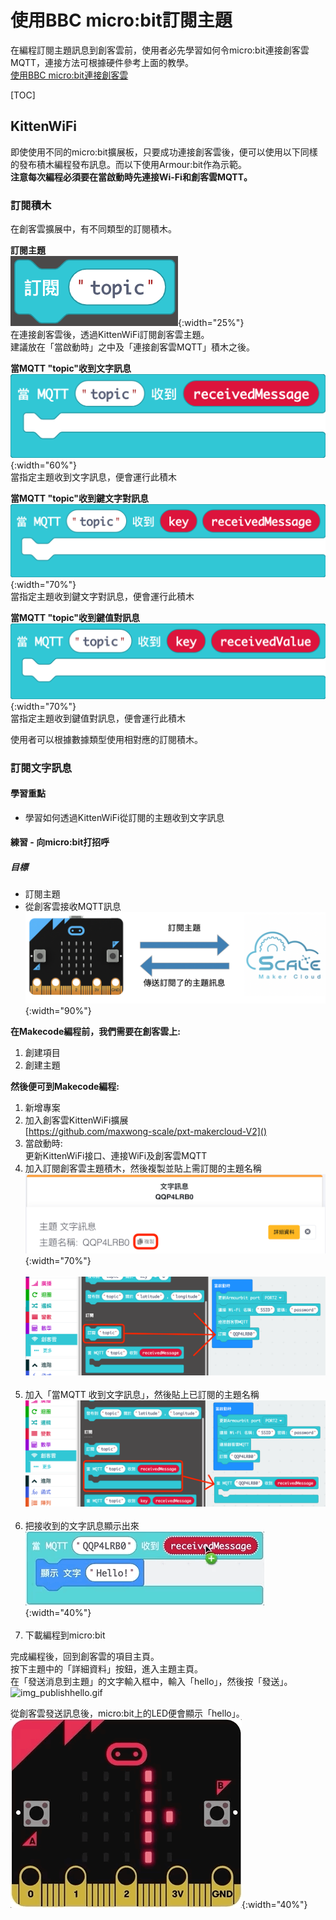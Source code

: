 # 使用BBC micro:bit訂閱主題
在編程訂閱主題訊息到創客雲前，使用者必先學習如何令micro:bit連接創客雲MQTT，連接方法可根據硬件參考上面的教學。  
[使用BBC micro:bit連接創客雲](../../ch4_connect/microbit/connect_microbit.md)

[TOC]

## KittenWiFi
即使使用不同的micro:bit擴展板，只要成功連接創客雲後，便可以使用以下同樣的發布積木編程發布訊息。而以下使用Armour:bit作為示範。  
**注意每次編程必須要在當啟動時先連接Wi-Fi和創客雲MQTT。**
### 訂閱積木
在創客雲擴展中，有不同類型的訂閱積木。

**訂閱主題**  
![img_1.png](img/img_1.png){:width="25%"}  
在連接創客雲後，透過KittenWiFi訂閱創客雲主題。  
建議放在「當啟動時」之中及「連接創客雲MQTT」積木之後。

**當MQTT "topic"收到文字訊息**  
![img_2.png](img/img_2.png){:width="60%"}  
當指定主題收到文字訊息，便會運行此積木

**當MQTT "topic"收到鍵文字對訊息**  
![img_3.png](img/img_3.png){:width="70%"}  
當指定主題收到鍵文字對訊息，便會運行此積木

**當MQTT "topic"收到鍵值對訊息**  
![img_4.png](img/img_4.png){:width="70%"}  
當指定主題收到鍵值對訊息，便會運行此積木

使用者可以根據數據類型使用相對應的訂閱積木。

### 訂閱文字訊息
#### 學習重點
- 學習如何透過KittenWiFi從訂閱的主題收到文字訊息

#### 練習 - 向micro:bit打招呼
##### 目標
- 訂閱主題
- 從創客雲接收MQTT訊息  
![img_5.png](img/img_5.png){:width="90%"}

**在Makecode編程前，我們需要在創客雲上:**

1. 創建項目
2. 創建主題

**然後便可到Makecode編程:**

1. 新增專案
2. 加入創客雲KittenWiFi擴展  
   [https://github.com/maxwong-scale/pxt-makercloud-V2]()
3. 當啟動時:  
   更新KittenWiFi接口、連接WiFi及創客雲MQTT
4. 加入訂閱創客雲主題積木，然後複製並貼上需訂閱的主題名稱  
![img_topic_message.png](img/img_topic_message.png){:width="70%"}
</br></br>
![img_7.png](img/img_7.png)
</br></br>
5. 加入「當MQTT 收到文字訊息」，然後貼上已訂閱的主題名稱  
![img_8.png](img/img_8.png)
</br></br>
6. 把接收到的文字訊息顯示出來  
![img_10.gif](img/img_10.gif){:width="40%"}
</br></br>
7. 下載編程到micro:bit

完成編程後，回到創客雲的項目主頁。  
按下主題中的「詳細資料」按鈕，進入主題主頁。  
在「發送消息到主題」的文字輸入框中，輸入「hello」，然後按「發送」。  
![img_publishhello.gif](img/img_publishhello.gif)

從創客雲發送訊息後，micro:bit上的LED便會顯示「hello」。  
![img_12.gif](img/img_12.gif){:width="40%"}